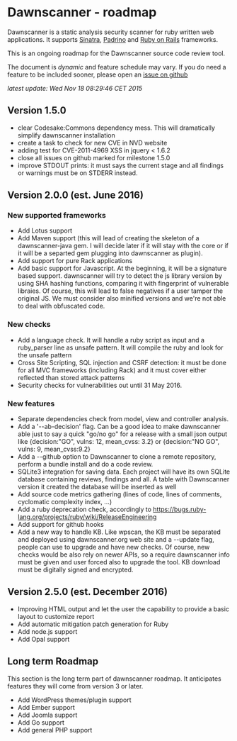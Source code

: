 # Dawnscanner - roadmap

Dawnscanner is a static analysis security scanner for ruby written web applications.
It supports [Sinatra](http://www.sinatrarb.com),
[Padrino](http://www.padrinorb.com) and [Ruby on Rails](http://rubyonrails.org)
frameworks.

This is an ongoing roadmap for the Dawnscanner source code review tool.

The document is _dynamic_ and feature schedule may vary. If you do need a
feature to be included sooner, please open an [issue on
github](https://github.com/thesp0nge/dawnscanner/issues/new)

_latest update: Wed Nov 18 08:29:46 CET 2015_

## Version 1.5.0

* clear Codesake:Commons dependency mess. This will dramatically simplify
  dawnscanner installation
* create a task to check for new CVE in NVD website
* adding test for CVE-2011-4969  XSS in jquery < 1.6.2
* close all issues on github marked for milestone 1.5.0
* improve STDOUT prints: it must says the current stage and all findings or
  warnings must be on STDERR instead.

## Version 2.0.0 (est. June 2016)

### New supported frameworks

* Add Lotus support
* Add Maven support (this will lead of creating the skeleton of a
  dawnscanner-java gem. I will decide later if it will stay with the core or if
  it will be a separted gem plugging into dawnscanner as plugin).
* Add support for pure Rack applications
* Add basic support for Javascript. At the beginning, it will be a signature
  based support. dawnscanner will try to detect the js library version by using
  SHA hashing functions, comparing it with fingerprint of vulnerable libraies.
  Of course, this will lead to false negatives if a user tamper the original
  JS. We must consider also minified versions and we're not able to deal with
  obfuscated code.

### New checks

* Add a language check. It will handle a ruby script as input and a
  ruby\_parser line as unsafe pattern. It will compile the ruby and look for
  the unsafe pattern
* Cross Site Scripting, SQL injection and CSRF detection: it must be done for
  all MVC frameworks (including Rack) and it must cover either reflected than
  stored attack patterns
* Security checks for vulnerabilities out until 31 May 2016.

### New features

* Separate dependencies check from model, view and controller analysis.
* Add a '--ab-decision' flag. Can be a good idea to make dawnscanner able just
  to say a quick "go/no go" for a release with a small json output like
  {decision:"GO", vulns: 12, mean\_cvss: 3.2} or {decision:"NO GO", vulns: 9,
  mean\_cvss:9.2}
* Add a --github option to Dawnscanner to clone a remote repository, perform
  a bundle install and do a code review.
* SQLite3 integration for saving data. Each project will have its own SQLite
  database containing reviews, findings and all. A table with Dawnscanner
  version it created the database will be inserted as well
* Add source code metrics gathering (lines of code, lines of comments,
  cyclomatic complexity index, ...)
* Add a ruby deprecation check, accordingly to
  https://bugs.ruby-lang.org/projects/ruby/wiki/ReleaseEngineering
* Add support for github hooks
* Add a new way to handle KB. Like wpscan, the KB must be separated and
  deployed using dawnscanner.org web site and a --update flag, people can use
  to upgrade and have new checks. Of course, new checks would be also rely on
  newer APIs, so a require dawnscanner info must be given and user forced also
  to upgrade the tool. KB download must be digitally signed and encrypted.

## Version 2.5.0 (est. December 2016)

* Improving HTML output and let the user the capability to provide a basic
  layout to customize report
* Add automatic mitigation patch generation for Ruby
* Add node.js support
* Add Opal support

## Long term Roadmap

This section is the long term part of dawnscanner roadmap. It anticipates
features they will come from version 3 or later.

* Add WordPress themes/plugin support
* Add Ember support
* Add Joomla support
* Add Go support
* Add general PHP support
